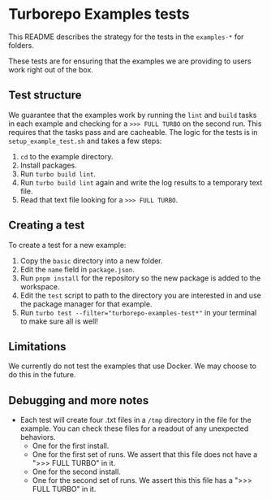 # Turborepo Examples tests

This README describes the strategy for the tests in the `examples-*` for folders.

These tests are for ensuring that the examples we are providing to users work right out of the box.

## Test structure

We guarantee that the examples work by running the `lint` and `build` tasks in each example and checking for a `>>> FULL TURBO` on the second run. This requires that the tasks pass and are cacheable. The logic for the tests is in `setup_example_test.sh` and takes a few steps:

1. `cd` to the example directory.
2. Install packages.
3. Run `turbo build lint`.
4. Run `turbo build lint` again and write the log results to a temporary text file.
5. Read that text file looking for a `>>> FULL TURBO`.

## Creating a test

To create a test for a new example:

1. Copy the `basic` directory into a new folder.
2. Edit the `name` field in `package.json`.
3. Run `pnpm install` for the repository so the new package is added to the workspace.
4. Edit the `test` script to path to the directory you are interested in and use the package manager for that example.
5. Run `turbo test --filter="turborepo-examples-test*"` in your terminal to make sure all is well!

## Limitations

We currently do not test the examples that use Docker. We may choose to do this in the future.

## Debugging and more notes

- Each test will create four .txt files in a `/tmp` directory in the file for the example. You can check these files for a readout of any unexpected behaviors.
  - One for the first install.
  - One for the first set of runs. We assert that this file does not have a ">>> FULL TURBO" in it.
  - One for the second install.
  - One for the second set of runs. We assert this this file has a ">>> FULL TURBO" in it.
